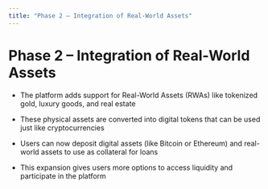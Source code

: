 ```yaml
---
title: "Phase 2 – Integration of Real-World Assets"
---
```


Phase 2 – Integration of Real-World Assets
==========================================

*   The platform adds support for Real-World Assets (RWAs) like tokenized gold, luxury goods, and real estate
    
*   These physical assets are converted into digital tokens that can be used just like cryptocurrencies
    
*   Users can now deposit digital assets (like Bitcoin or Ethereum) and real-world assets to use as collateral for loans
    
*   This expansion gives users more options to access liquidity and participate in the platform
